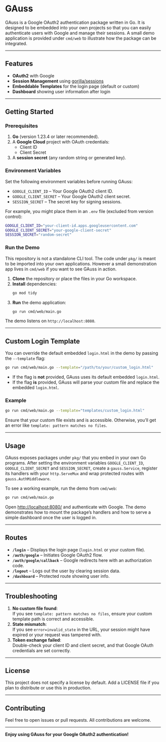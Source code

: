 # GAuss

GAuss is a Google OAuth2 authentication package written in Go. It is designed to be embedded into your own projects so that you can easily authenticate users with Google and manage their sessions. A small demo application is provided under `cmd/web` to illustrate how the package can be integrated.

---

## Features

- **OAuth2** with Google
- **Session Management** using [gorilla/sessions](https://github.com/gorilla/sessions)
- **Embeddable Templates** for the login page (default or custom)
- **Dashboard** showing user information after login

---

## Getting Started

### Prerequisites

1. **Go** (version 1.23.4 or later recommended).
2. A **Google Cloud** project with OAuth credentials:
   - Client ID
   - Client Secret
3. A **session secret** (any random string or generated key).

### Environment Variables

Set the following environment variables before running GAuss:

- `GOOGLE_CLIENT_ID` – Your Google OAuth2 client ID.
- `GOOGLE_CLIENT_SECRET` – Your Google OAuth2 client secret.
- `SESSION_SECRET` – The secret key for signing sessions.

For example, you might place them in an `.env` file (excluded from version control):

```bash
GOOGLE_CLIENT_ID="your-client-id.apps.googleusercontent.com"
GOOGLE_CLIENT_SECRET="your-google-client-secret"
SESSION_SECRET="random-secret"
```

### Run the Demo

This repository is not a standalone CLI tool. The code under `pkg/` is meant to
be imported into your own applications. However a small demonstration app lives
in `cmd/web` if you want to see GAuss in action.

1. **Clone** the repository or place the files in your Go workspace.
2. **Install** dependencies:
   ```bash
   go mod tidy
   ```
3. **Run** the demo application:
   ```bash
   go run cmd/web/main.go
   ```

The demo listens on `http://localhost:8080`.

---

## Custom Login Template

You can override the default embedded `login.html` in the demo by passing the
`--template` flag:

```bash
go run cmd/web/main.go --template="/path/to/your/custom_login.html"
```

- If the flag is **not** provided, GAuss uses its default embedded `login.html`.
- If the flag **is** provided, GAuss will parse your custom file and replace the embedded `login.html`.

### Example

```bash
go run cmd/web/main.go --template="templates/custom_login.html"
```

Ensure that your custom file exists and is accessible. Otherwise, you’ll get an error like `template: pattern matches no files`.

---

## Usage

GAuss exposes packages under `pkg/` that you embed in your own Go programs. After setting the environment variables `GOOGLE_CLIENT_ID`, `GOOGLE_CLIENT_SECRET` and `SESSION_SECRET`, create a `gauss.Service`, register its handlers with your `http.ServeMux` and wrap protected routes with `gauss.AuthMiddleware`.

To see a working example, run the demo from `cmd/web`:

```bash
go run cmd/web/main.go
```

Open [http://localhost:8080/](http://localhost:8080/) and authenticate with Google. The demo demonstrates how to mount the package’s handlers and how to serve a simple dashboard once the user is logged in.

---

## Routes

- **`/login`** – Displays the login page (`login.html` or your custom file).
- **`/auth/google`** – Initiates Google OAuth2 flow.
- **`/auth/google/callback`** – Google redirects here with an authorization code.
- **`/logout`** – Logs out the user by clearing session data.
- **`/dashboard`** – Protected route showing user info.

---

## Troubleshooting

1. **No custom file found**:  
   If you see `template: pattern matches no files`, ensure your custom template path is correct and accessible.
2. **State mismatch**:  
   If you see `error=invalid_state` in the URL, your session might have expired or your request was tampered with.
3. **Token exchange failed**:  
   Double-check your client ID and client secret, and that Google OAuth credentials are set correctly.

---

## License

This project does not specify a license by default. Add a LICENSE file if you plan to distribute or use this in production.

---

## Contributing

Feel free to open issues or pull requests. All contributions are welcome.

---

**Enjoy using GAuss for your Google OAuth2 authentication!**
